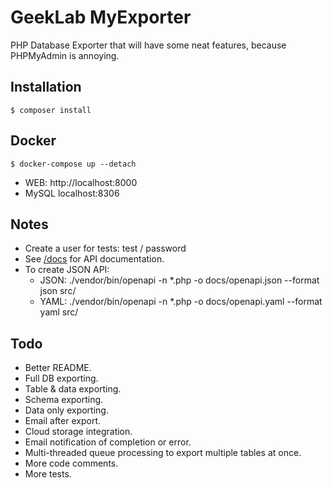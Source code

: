 # GeekLab MyExporter
PHP Database Exporter that will have some neat features, because PHPMyAdmin is annoying.

## Installation
`$ composer install`

## Docker
`$ docker-compose up --detach`

* WEB: http://localhost:8000
* MySQL localhost:8306

## Notes
* Create a user for tests: test / password
* See [/docs]() for API documentation.
* To create JSON API:
  * JSON: ./vendor/bin/openapi -n *.php -o docs/openapi.json --format json src/
  * YAML: ./vendor/bin/openapi -n *.php -o docs/openapi.yaml --format yaml src/

## Todo
* Better README.
* Full DB exporting.
* Table & data exporting.
* Schema exporting.
* Data only exporting.
* Email after export.
* Cloud storage integration.
* Email notification of completion or error.
* Multi-threaded queue processing to export multiple tables at once.
* More code comments.
* More tests.

